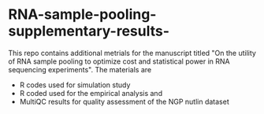 # RNA-sample-pooling-supplementary-results-
This repo contains additional metrials for the manuscript titled "On the utility of RNA sample pooling to optimize cost and statistical power in RNA sequencing experiments". The materials are   

* R codes used for simulation study
* R coded used for the empirical analysis and
* MultiQC results for quality assessment of the NGP nutlin dataset

